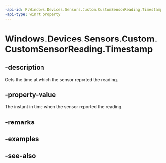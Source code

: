 ----api-id: P:Windows.Devices.Sensors.Custom.CustomSensorReading.Timestamp
-api-type: winrt property
---<!-- Property syntaxpublic Windows.Foundation.DateTime Timestamp { get; }--># Windows.Devices.Sensors.Custom.CustomSensorReading.Timestamp## -descriptionGets the time at which the sensor reported the reading.## -property-valueThe instant in time when the sensor reported the reading.## -remarks## -examples## -see-also
